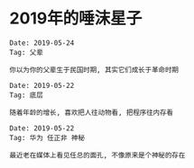 # 2019年的唾沫星子

```
Date: 2019-05-24
Tag: 父辈

你以为你的父辈生于民国时期, 其实它们成长于革命时期

```

```
Date: 2019-05-22
Tag: 底层

随着年龄的增长, 喜欢把人往动物看, 把程序往内存看

```

```
Date: 2019-05-22
Tag: 华为 任正非 神秘

最近老在媒体上看见任总的面孔, 不像原来是个神秘的存在

```
